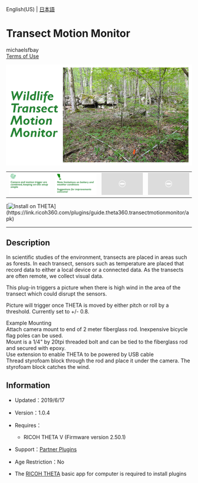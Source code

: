 English(US) | [日本語](README.ja.md)

# Transect Motion Monitor
michaelsfbay  
[Terms of Use](https://www.apache.org/licenses/LICENSE-2.0.txt)

<div align="center">
 <img src="1.png">

 <table>
  <tr>
   <td><img src="2.png"></td>
   <td><img src="3.png"></td>
   <td><img src="../../resources/common/img/noimg.png"></td>
   <td><img src="../../resources/common/img/noimg.png"></td>
  </tr>
 </table>
</div>

[![Install on THETA](https://assets.ricoh360.com/image/upload/v1/front/theta/install-button.svg?)](https://link.ricoh360.com/plugins/guide.theta360.transectmotionmonitor/apk)

***

## Description
In scientific studies of the environment, transects are placed in areas such as forests. In each transect, sensors such as temperature are placed that record data to either a local device or a connected data. As the transects are often remote, we collect visual data.  
  
This plug-in triggers a picture when there is high wind in the area of the transect which could disrupt the sensors.  
  
Picture will trigger once THETA is moved by either pitch or roll by a threshold. Currently set to +/- 0.8.  
  
Example Mounting  
Attach camera mount to end of 2 meter fiberglass rod. Inexpensive bicycle flag poles can be used.  
Mount is a 1/4" by 20tpi threaded bolt and can be tied to the fiberglass rod and secured with epoxy.  
Use extension to enable THETA to be powered by USB cable  
Thread styrofoam block through the rod and place it under the camera. The styrofoam block catches the wind.  
  
  
## Information
  * Updated：2019/6/17
  * Version：1.0.4
  * Requires：
    * RICOH THETA V (Firmware version 2.50.1)
  * Support：[Partner Plugins](https://community.theta360.guide/t/wildlife-transect-motion-monitor-by-michael-li/4492)
  * Age Restriction：No

* The [RICOH THETA](https://theta360.com/ja/about/application/pc.html#app-detail-01) basic app for computer is required to install plugins
